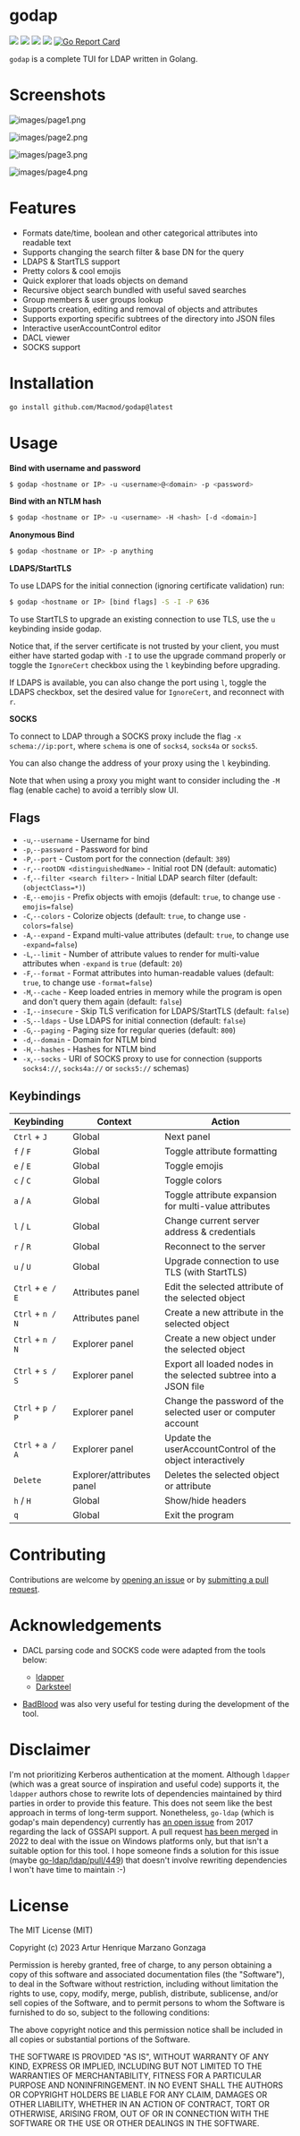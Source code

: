 # godap

![](https://img.shields.io/github/go-mod/go-version/Macmod/godap) ![](https://img.shields.io/github/languages/code-size/Macmod/godap) ![](https://img.shields.io/github/license/Macmod/godap) ![](https://img.shields.io/github/actions/workflow/status/Macmod/godap/release.yml) [![Go Report Card](https://goreportcard.com/badge/github.com/Macmod/godap)](https://goreportcard.com/report/github.com/Macmod/godap)

`godap` is a complete TUI for LDAP written in Golang.

# Screenshots

![images/page1.png](images/page1.png)

![images/page2.png](images/page2.png)

![images/page3.png](images/page3.png)

![images/page4.png](images/page4.png)

# Features

* Formats date/time, boolean and other categorical attributes into readable text
* Supports changing the search filter & base DN for the query
* LDAPS & StartTLS support
* Pretty colors & cool emojis
* Quick explorer that loads objects on demand
* Recursive object search bundled with useful saved searches
* Group members & user groups lookup
* Supports creation, editing and removal of objects and attributes
* Supports exporting specific subtrees of the directory into JSON files
* Interactive userAccountControl editor
* DACL viewer
* SOCKS support

# Installation

```bash
go install github.com/Macmod/godap@latest
```

# Usage

**Bind with username and password**

```bash
$ godap <hostname or IP> -u <username>@<domain> -p <password>
```

**Bind with an NTLM hash**

```bash
$ godap <hostname or IP> -u <username> -H <hash> [-d <domain>]
```

**Anonymous Bind**

```bash
$ godap <hostname or IP> -p anything
```

**LDAPS/StartTLS**

To use LDAPS for the initial connection (ignoring certificate validation) run:

```bash
$ godap <hostname or IP> [bind flags] -S -I -P 636
```

To use StartTLS to upgrade an existing connection to use TLS, use the `u` keybinding inside godap.

Notice that, if the server certificate is not trusted by your client, you must either have started godap with `-I` to use the upgrade command properly or toggle the `IgnoreCert` checkbox using the `l` keybinding before upgrading.

If LDAPS is available, you can also change the port using `l`, toggle the LDAPS checkbox, set the desired value for `IgnoreCert`, and reconnect with `r`.

**SOCKS**

To connect to LDAP through a SOCKS proxy include the flag `-x schema://ip:port`, where `schema` is one of `socks4`, `socks4a` or `socks5`.

You can also change the address of your proxy using the `l` keybinding.

Note that when using a proxy you might want to consider including the `-M` flag (enable cache) to avoid a terribly slow UI.

## Flags

* `-u`,`--username` - Username for bind
* `-p`,`--password` - Password for bind
* `-P`,`--port` - Custom port for the connection (default: `389`)
* `-r`,`--rootDN <distinguishedName>` - Initial root DN (default: automatic)
* `-f`,`--filter <search filter>` - Initial LDAP search filter (default: `(objectClass=*)`)
* `-E`,`--emojis` - Prefix objects with emojis (default: `true`, to change use `-emojis=false`)
* `-C`,`--colors` - Colorize objects (default: `true`, to change use `-colors=false`)
* `-A`,`--expand` - Expand multi-value attributes (default: `true`, to change use `-expand=false`)
* `-L`,`--limit` - Number of attribute values to render for multi-value attributes when `-expand` is `true` (default: `20`)
* `-F`,`--format` - Format attributes into human-readable values (default: `true`, to change use `-format=false`)
* `-M`,`--cache` - Keep loaded entries in memory while the program is open and don't query them again (default: `false`)
* `-I`,`--insecure` - Skip TLS verification for LDAPS/StartTLS (default: `false`)
* `-S`,`--ldaps` - Use LDAPS for initial connection (default: `false`)
* `-G`,`--paging` - Paging size for regular queries (default: `800`)
* `-d`,`--domain` - Domain for NTLM bind
* `-H`,`--hashes` - Hashes for NTLM bind
* `-x`,`--socks` - URI of SOCKS proxy to use for connection (supports `socks4://`, `socks4a://` or `socks5://` schemas)

## Keybindings

| Keybinding                        | Context                                                     | Action                                                   |
| --------------------------------- | ----------------------------------------------------------- | ------------------------------------------------------------- |
| `Ctrl` + `J`                      | Global                                                      | Next panel                                                   |
| `f` / `F`                         | Global                                                      | Toggle attribute formatting                                  |
| `e` / `E`                         | Global                                                      | Toggle emojis                                                |
| `c` / `C`                         | Global                                                      | Toggle colors                                                |
| `a` / `A`                         | Global                                                      | Toggle attribute expansion for multi-value attributes        |
| `l` / `L`                           | Global                                                      | Change current server address & credentials                  |
| `r` / `R`                           | Global                                                      | Reconnect to the server                                       |
| `u` / `U`                           | Global                                                      | Upgrade connection to use TLS (with StartTLS)                |
| `Ctrl` + `e / E`                  | Attributes panel                                             | Edit the selected attribute of the selected object           |
| `Ctrl` + `n / N` | Attributes panel                                             | Create a new attribute in the selected object                |
| `Ctrl` + `n / N` | Explorer panel                                              | Create a new object under the selected object                 |
| `Ctrl` + `s / S`  | Explorer panel                                              | Export all loaded nodes in the selected subtree into a JSON file   |
| `Ctrl` + `p / P`                  | Explorer panel                              | Change the password of the selected user or computer account  |
| `Ctrl` + `a / A`                  | Explorer panel                              | Update the userAccountControl of the object interactively |
| `Delete`                          | Explorer/attributes panel        | Deletes the selected object or attribute                      |
| `h` / `H`                               | Global                                                      | Show/hide headers                                             |
| `q`                               | Global                                                      | Exit the program                                              |

# Contributing

Contributions are welcome by [opening an issue](https://github.com/Macmod/godap/issues/new) or by [submitting a pull request](https://github.com/Macmod/godap/pulls).

# Acknowledgements

* DACL parsing code and SOCKS code were adapted from the tools below:

  * [ldapper](https://github.com/Synzack/ldapper)
  * [Darksteel](https://github.com/wjlab/Darksteel)

* [BadBlood](https://github.com/davidprowe/BadBlood) was also very useful for testing during the development of the tool.

# Disclaimer

I'm not prioritizing Kerberos authentication at the moment. Although `ldapper` (which was a great source of inspiration and useful code) supports it, the `ldapper` authors chose to rewrite lots of dependencies maintained by third parties in order to provide this feature. This does not seem like the best approach in terms of long-term support. Nonetheless, `go-ldap` (which is godap's main dependency) currently has [an open issue](https://github.com/go-ldap/ldap/issues/115) from 2017 regarding the lack of GSSAPI support. A pull request [has been merged](https://github.com/go-ldap/ldap/pull/402) in 2022 to deal with the issue on Windows platforms only, but that isn't a suitable option for this tool. I hope someone finds a solution for this issue (maybe [go-ldap/ldap/pull/449](https://github.com/go-ldap/ldap/pull/449)) that doesn't involve rewriting dependencies I won't have time to maintain :-)

# License

The MIT License (MIT)

Copyright (c) 2023 Artur Henrique Marzano Gonzaga

Permission is hereby granted, free of charge, to any person obtaining a copy of this software and associated documentation files (the "Software"), to deal in the Software without restriction, including without limitation the rights to use, copy, modify, merge, publish, distribute, sublicense, and/or sell copies of the Software, and to permit persons to whom the Software is furnished to do so, subject to the following conditions:

The above copyright notice and this permission notice shall be included in all copies or substantial portions of the Software.

THE SOFTWARE IS PROVIDED "AS IS", WITHOUT WARRANTY OF ANY KIND, EXPRESS OR IMPLIED, INCLUDING BUT NOT LIMITED TO THE WARRANTIES OF MERCHANTABILITY, FITNESS FOR A PARTICULAR PURPOSE AND NONINFRINGEMENT. IN NO EVENT SHALL THE AUTHORS OR COPYRIGHT HOLDERS BE LIABLE FOR ANY CLAIM, DAMAGES OR OTHER LIABILITY, WHETHER IN AN ACTION OF CONTRACT, TORT OR OTHERWISE, ARISING FROM, OUT OF OR IN CONNECTION WITH THE SOFTWARE OR THE USE OR OTHER DEALINGS IN THE SOFTWARE.
